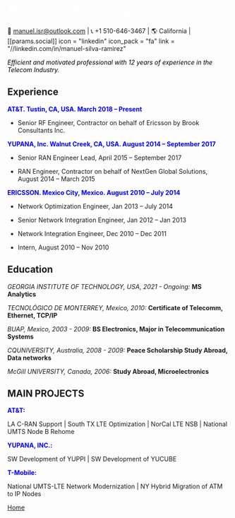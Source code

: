 #  <span style="color:white">Manuel I. Silva Ramirez</span>


📧 [manuel.isr@outlook.com](mailto:manuel.isr@outlook.com) | 📞 +1 510-646-3467 | 🌎 California | [[params.social]]
    icon = "linkedin"
    icon_pack = "fa"
    link = "//linkedin.com/in/manuel-silva-ramirez" 





*<span style="color:black">Efficient and motivated professional with 12 years of experience in the Telecom Industry.</span>*



## Experience


**<span style="color:blue">AT&T. Tustin, CA, USA. March 2018 – Present</span>**

- Senior RF Engineer, Contractor on behalf of Ericsson by Brook Consultants Inc.


**<span style="color:blue">YUPANA, Inc. Walnut Creek, CA, USA. August 2014 – September 2017</span>**

- Senior RAN Engineer Lead, April 2015 – September 2017

- RAN Engineer, Contractor on behalf of NextGen Global Solutions, August 2014 – March 2015


**<span style="color:blue">ERICSSON. Mexico City, Mexico. August 2010 – July 2014</span>**

- Network Optimization Engineer, Jan 2013 – July 2014

- Senior Network Integration Engineer, Jan 2012 – Jan 2013

- Network Integration Engineer, Dec 2010 – Dec 2011

- Intern, August 2010 – Nov 2010



## Education

*GEORGIA INSTITUTE OF TECHNOLOGY, USA, 2021 - Ongoing:* 
**MS Analytics**


*TECNOLÓGICO DE MONTERREY, Mexico, 2010:*
**Certificate of Telecomm, Ethernet, TCP/IP**


*BUAP, Mexico, 2003 - 2009:*
**BS Electronics, Major in Telecommunication Systems**


*CQUNIVERSITY, Australia, 2008 - 2009:*
**Peace Scholarship Study Abroad, Data networks**


*McGill UNIVERSITY, Canada, 2006:*
**Study Abroad, Microelectronics**


## MAIN PROJECTS

**<span style="color:blue">AT&T:</span>** 

LA C-RAN Support | South TX LTE Optimization | NorCal LTE NSB | National UMTS Node B Rehome 

**<span style="color:blue">YUPANA, INC.:</span>**

SW Development of YUPPI | SW Development of YUCUBE

**<span style="color:blue">T-Mobile:</span>** 

National UMTS-LTE Network Modernization | NY Hybrid Migration of ATM to IP Nodes








[Home](https://manuelsr26.github.io/)
